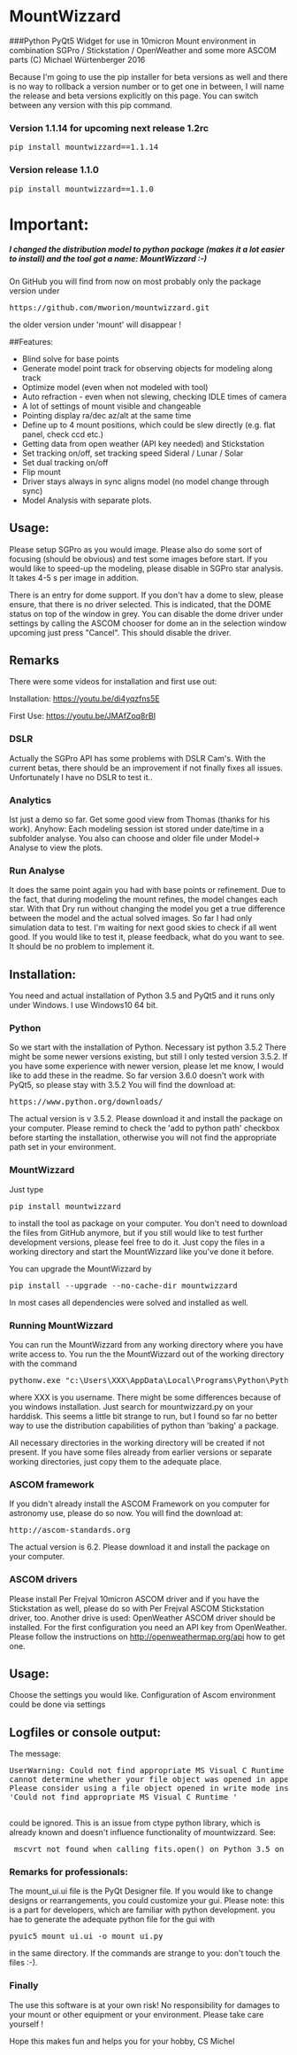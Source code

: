 # MountWizzard

###Python PyQt5 Widget for use in 10micron Mount environment in combination SGPro / Stickstation / OpenWeather and some more ASCOM parts
(C) Michael Würtenberger 2016

Because I'm going to use the pip installer for beta versions as well and there is no way to rollback a version number or to get one in
between, I will name the release and beta versions explicitly on this page. You can switch between any version with this pip command.

### Version 1.1.14 for upcoming next release 1.2rc
<pre>pip install mountwizzard==1.1.14 </pre>

### Version release 1.1.0
<pre>pip install mountwizzard==1.1.0 </pre>

# Important:

##### I changed the distribution model to python package (makes it a lot easier to install) and the tool got a name: MountWizzard :-)
On GitHub you will find from now on most probably only the package version under
<pre>https://github.com/mworion/mountwizzard.git</pre>
the older version under 'mount' will disappear !

##Features:
- Blind solve for base points
- Generate model point track for observing objects for modeling along track
- Optimize model (even when not modeled with tool)
- Auto refraction - even when not slewing, checking IDLE times of camera
- A lot of settings of mount visible and changeable
- Pointing display ra/dec az/alt at the same time
- Define up to 4 mount positions, which could be slew directly (e.g. flat panel, check ccd etc.)
- Getting data from open weather (API key needed) and Stickstation
- Set tracking on/off, set tracking speed Sideral / Lunar / Solar
- Set dual tracking on/off
- Flip mount
- Driver stays always in sync aligns model (no model change through sync)
- Model Analysis with separate plots.

## Usage:
Please setup SGPro as you would image. Please also do some sort of focusing (should be obvious) and test some images
before start. If you would like to speed-up the modeling, please disable in SGPro star analysis. It takes 4-5 s per
image in addition.

There is an entry for dome support. If you don't hav a dome to slew, please ensure, that there is no driver selected.
This is indicated, that the DOME status on top of the window in grey. You can disable the dome driver under settings
by calling the ASCOM chooser for dome an in the selection window upcoming just press "Cancel". This should disable the
driver.

## Remarks
There were some videos for installation and first use out:

Installation: https://youtu.be/di4yqzfns5E

First Use: https://youtu.be/JMAfZoq8rBI

### DSLR
Actually the SGPro API has some problems with DSLR Cam's. With the current betas, there should be an improvement if not
finally fixes all issues. Unfortunately I have no DSLR to test it..

### Analytics
Ist just a demo so far. Get some good view from Thomas (thanks for his work). Anyhow: Each modeling session ist stored
under date/time in a subfolder analyse. You also can choose and older file under Model-> Analyse to view the plots.

### Run Analyse
It does the same point again you had with base points or refinement. Due to the fact, that during modeling the mount
refines, the model changes each star. With that Dry run without changing the model you get a true difference between the
model and the actual solved images. So far I had only simulation data to test. I'm waiting for next good skies to check
if all went good. If you would like to test it, please feedback, what do you want to see. It should be no problem to
implement it.

## Installation:
You need and actual installation of Python 3.5 and PyQt5 and it runs only under Windows. I use Windows10 64 bit.

### Python
So we start with the installation of Python. Necessary ist python 3.5.2 There might be some newer versions existing, but
still I only tested version 3.5.2. If you have some experience with newer version, please let me know, I would like to
add these in the readme. So far version 3.6.0 doesn't work with PyQt5, so please stay with 3.5.2
You will find the download at:
<pre>https://www.python.org/downloads/</pre>
The actual version is v 3.5.2. Please download it and install the package on your computer. Please remind to check the
'add to python path' checkbox before starting the installation, otherwise you will not find the appropriate path set in
your environment.

### MountWizzard
Just type
<pre>pip install mountwizzard</pre>
to install the tool as package on your computer. You don't need to download the files from GitHub anymore, but if you
still would like to test further development versions, please feel free to do it. Just copy the files in a working
directory and start the MountWizzard like you've done it before.

You can upgrade the MountWizzard by
<pre>pip install --upgrade --no-cache-dir mountwizzard</pre>
In most cases all dependencies were solved and installed as well.

### Running MountWizzard
You can run the MountWizzard from any working directory where you have write access to. You run the the MountWizzard out
of the working directory with the command
<pre>pythonw.exe "c:\Users\XXX\AppData\Local\Programs\Python\Python35\Lib\site-packages\mountwizzard\mountwizzard.py</pre>
where XXX is you username. There might be some differences because of you windows installation. Just search for
mountwizzard.py on your harddisk. This seems a little bit strange to run, but I found so far no better way to use the
distribution capabilities of python than 'baking' a package.


All necessary directories in the working directory will be created if not present.
If you have some files already from earlier versions or separate working directories, just copy them to the adequate
place.

### ASCOM framework
If you didn't already install the ASCOM Framework on you computer for astronomy use, please do so now.
You will find the download at:
<pre>http://ascom-standards.org</pre>
The actual version is 6.2. Please download it and install the package on your computer.

### ASCOM drivers
Please install Per Frejval 10micron ASCOM driver and if you have the Stickstation as well, please do so with Per Frejval
ASCOM Stickstation driver, too. Another drive is used: OpenWeather ASCOM driver should be installed. For the first
configuration you need an API key from OpenWeather. Please follow the instructions on http://openweathermap.org/api
how to get one.

## Usage:
Choose the settings you would like. Configuration of Ascom environment could be done via settings

## Logfiles or console output:
The message:
<pre>UserWarning: Could not find appropriate MS Visual C Runtime library or library is corrupt/misconfiguration;
cannot determine whether your file object was opened in append mode.
Please consider using a file object opened in write mode instead.
'Could not find appropriate MS Visual C Runtime '
 </pre>
could be ignored. This is an issue from ctype python library, which is already known and doesn't influence
functionality of mountwizzard. See:
<pre> mscvrt not found when calling fits.open() on Python 3.5 on Win10 #4342
</pre>

### Remarks for professionals:
The mount_ui.ui file is the PyQt Designer file. If you would like to change designs or rearrangements, you could
customize your gui. Please note: this is a part for developers, which are familiar with python development.
you hae to generate the adequate python file for the gui with
<pre>pyuic5 mount_ui.ui -o mount_ui.py</pre>
in the same directory. If the commands are strange to you: don't touch the files :-).

### Finally
The use this software is at your own risk! No responsibility for damages to your mount or other equipment or your
environment. Please take care yourself !

Hope this makes fun and helps you for your hobby, CS Michel
